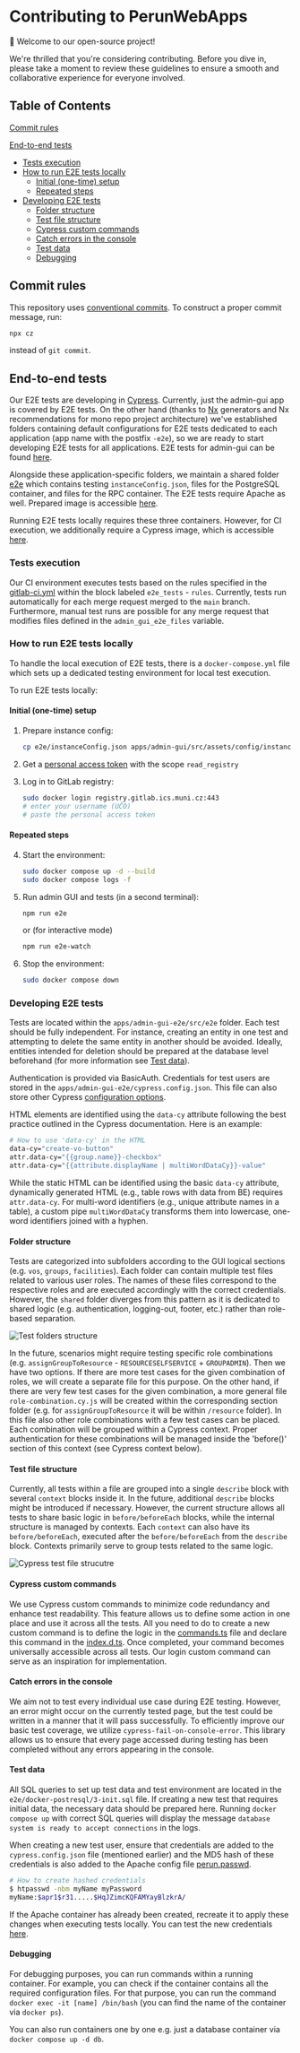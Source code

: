 # Contributing to PerunWebApps

👋 Welcome to our open-source project!

We're thrilled that you're considering contributing. Before you dive in, please take a moment to review these guidelines to ensure a smooth and collaborative experience for everyone involved.

## Table of Contents

[Commit rules](#commit-rules)

[End-to-end tests](#end-to-end-tests)

* [Tests execution](#tests-execution)
* [How to run E2E tests locally](#how-to-run-e2e-tests-locally)
  * [Initial (one-time) setup](#initial-one-time-setup)
  * [Repeated steps](#repeated-steps)
* [Developing E2E tests](#developing-e2e-tests)
  * [Folder structure](#folder-structure)
  * [Test file structure](#test-file-structure)
  * [Cypress custom commands](#cypress-custom-commands)
  * [Catch errors in the console](#catch-errors-in-the-console)
  * [Test data](#test-data)
  * [Debugging](#debugging)

## Commit rules

This repository uses [conventional commits](https://www.conventionalcommits.org/en/v1.0.0/). To construct a proper commit message, run:

```sh
npx cz
```

instead of `git commit`.

## End-to-end tests

Our E2E tests are developing in [Cypress](https://www.cypress.io/). Currently, just the admin-gui app is covered by E2E tests. On the other hand (thanks to [Nx](https://nx.dev/) generators and Nx recommendations for mono repo project architecture) we've established folders containing default configurations for E2E tests dedicated to each application (app name with the postfix `-e2e`), so we are ready to start developing E2E tests for all applications. E2E tests for admin-gui can be found [here](https://gitlab.ics.muni.cz/perun/perun-idm/perun-web-apps/-/tree/main/apps/admin-gui-e2e).

Alongside these application-specific folders, we maintain a shared folder [e2e](https://gitlab.ics.muni.cz/perun/perun-idm/perun-web-apps/-/tree/main/e2e?ref_type=heads) which contains testing `instanceConfig.json`, files for the PostgreSQL container, and files for the RPC container. The E2E tests require Apache as well. Prepared image is accessible [here](https://gitlab.ics.muni.cz/perun-proxy-aai/containers/ci-tools/-/tree/main/perun-apache).

Running E2E tests locally requires these three containers. However, for CI execution, we additionally require a Cypress image, which is accessible [here](https://gitlab.ics.muni.cz/perun-proxy-aai/containers/ci-tools/-/tree/main/cypress).

### Tests execution

Our CI environment executes tests based on the rules specified in the [gitlab-ci.yml](https://gitlab.ics.muni.cz/perun/perun-idm/perun-web-apps/-/blob/main/.gitlab-ci.yml) within the block labeled `e2e_tests` - `rules`. Currently, tests run automatically for each merge request merged to the `main` branch. Furthermore, manual test runs are possible for any merge request that modifies files defined in the `admin_gui_e2e_files` variable.

### How to run E2E tests locally

To handle the local execution of E2E tests, there is a `docker-compose.yml` file which sets up a dedicated testing environment for local test execution.

To run E2E tests locally:

#### Initial (one-time) setup

1. Prepare instance config:

    ```sh
    cp e2e/instanceConfig.json apps/admin-gui/src/assets/config/instanceConfig.json
    ```

2. Get a [personal access token](https://gitlab.ics.muni.cz/-/profile/personal_access_tokens) with the scope `read_registry`
3. Log in to GitLab registry:

    ```sh
    sudo docker login registry.gitlab.ics.muni.cz:443
    # enter your username (UČO)
    # paste the personal access token
    ```

#### Repeated steps

4. Start the environment:

    ```sh
    sudo docker compose up -d --build
    sudo docker compose logs -f
    ```

5. Run admin GUI and tests (in a second terminal):

    ```sh
    npm run e2e
    ```

    or (for interactive mode)

    ```sh
    npm run e2e-watch
    ```

6. Stop the environment:

    ```sh
    sudo docker compose down
    ```

### Developing E2E tests

Tests are located within the `apps/admin-gui-e2e/src/e2e` folder. Each test should be fully independent. For instance, creating an entity in one test and attempting to delete the same entity in another should be avoided. Ideally, entities intended for deletion should be prepared at the database level beforehand (for more information see [Test data](#test-data)).

Authentication is provided via BasicAuth. Credentials for test users are stored in the `apps/admin-gui-e2e/cypress.config.json`. This file can also store other Cypress [configuration options](https://docs.cypress.io/guides/references/configuration).

HTML elements are identified using the `data-cy` attribute following the best practice outlined in the Cypress documentation. Here is an example:

```sh
# How to use 'data-cy' in the HTML 
data-cy="create-vo-button" 
attr.data-cy="{{group.name}}-checkbox" 
attr.data-cy="{{attribute.displayName | multiWordDataCy}}-value"
```

While the static HTML can be identified using the basic `data-cy` attribute, dynamically generated HTML (e.g., table rows with data from BE) requires `attr.data-cy`. For multi-word identifiers (e.g., unique attribute names in a table), a custom pipe `multiWordDataCy` transforms them into lowercase, one-word identifiers joined with a hyphen.

#### Folder structure

Tests are categorized into subfolders according to the GUI logical sections (e.g. `vos`, `groups`, `facilities`). Each folder can contain multiple test files related to various user roles. The names of these files correspond to the respective roles and are executed accordingly with the correct credentials. However, the `shared` folder diverges from this pattern as it is dedicated to shared logic (e.g. authentication, logging-out, footer, etc.) rather than role-based separation.

![Test folders structure](./apps/admin-gui/src/assets/img/README/test_folders_structure.png)

In the future, scenarios might require testing specific role combinations (e.g. `assignGroupToResource` - `RESOURCESELFSERVICE` + `GROUPADMIN`). Then we have two options. If there are more test cases for the given combination of roles, we will create a separate file for this purpose. On the other hand, if there are very few test cases for the given combination, a more general file `role-combination.cy.js` will be created within the corresponding section folder (e.g. for `assignGroupToResource` it will be within `/resource` folder). In this file also other role combinations with a few test cases can be placed. Each combination will be grouped within a Cypress context. Proper authentication for these combinations will be managed inside the 'before()' section of this context (see Cypress context below).

#### Test file structure

Currently, all tests within a file are grouped into a single `describe` block with several `context` blocks inside it. In the future, additional `describe` blocks might be introduced if necessary. However, the current structure allows all tests to share basic logic in `before/beforeEach` blocks, while the internal structure is managed by contexts. Each `context` can also have its `before/beforeEach`, executed after the `before/beforeEach` from the `describe` block. Contexts primarily serve to group tests related to the same logic.

![Cypress test file strucutre](./apps/admin-gui/src/assets/img/README/cy_file_structure.png)
  
#### Cypress custom commands

We use Cypress custom commands to minimize code redundancy and enhance test readability. This feature allows us to define some action in one place and use it across all the tests. All you need to do to create a new custom command is to define the logic in the [commands.ts](https://gitlab.ics.muni.cz/perun/perun-idm/perun-web-apps/-/blob/main/apps/admin-gui-e2e/src/support/commands.ts) file and declare this command in the [index.d.ts](https://gitlab.ics.muni.cz/perun/perun-idm/perun-web-apps/-/blob/main/apps/admin-gui-e2e/src/index.d.ts). Once completed, your command becomes universally accessible across all tests. Our login custom command can serve as an inspiration for implementation.

#### Catch errors in the console

We aim not to test every individual use case during E2E testing. However, an error might occur on the currently tested page, but the test could be written in a manner that it will pass successfully. To efficiently improve our basic test coverage, we utilize `cypress-fail-on-console-error`. This library allows us to ensure that every page accessed during testing has been completed without any errors appearing in the console.

#### Test data

All SQL queries to set up test data and test environment are located in the `e2e/docker-postresql/3-init.sql` file. If creating a new test that requires initial data, the necessary data should be prepared here. Running `docker compose up` with correct SQL queries will display the message `database system is ready to accept connections` in the logs.

When creating a new test user, ensure that credentials are added to the `cypress.config.json` file (mentioned earlier) and the MD5 hash of these credentials is also added to the Apache config file [perun.passwd](https://gitlab.ics.muni.cz/perun-proxy-aai/containers/ci-tools/-/blob/main/perun-apache/perun.passwd).

```sh
# How to create hashed credentials
$ htpasswd -nbm myName myPassword
myName:$apr1$r31.....$HqJZimcKQFAMYayBlzkrA/
```

If the Apache container has already been created, recreate it to apply these changes when executing tests locally. You can test the new credentials [here](http://localhost:8081/ba/rpc/).

#### Debugging

For debugging purposes, you can run commands within a running container. For example, you can check if the container contains all the required configuration files. For that purpose, you can run the command `docker exec -it [name] /bin/bash` (you can find the name of the container via `docker ps`).

You can also run containers one by one e.g. just a database container via `docker compose up -d db`.

